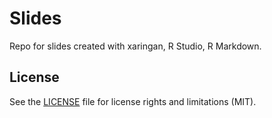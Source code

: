 # Slides

Repo for slides created with xaringan, R Studio, R Markdown.

## License

See the [LICENSE](LICENSE.md) file for license rights and limitations (MIT).
